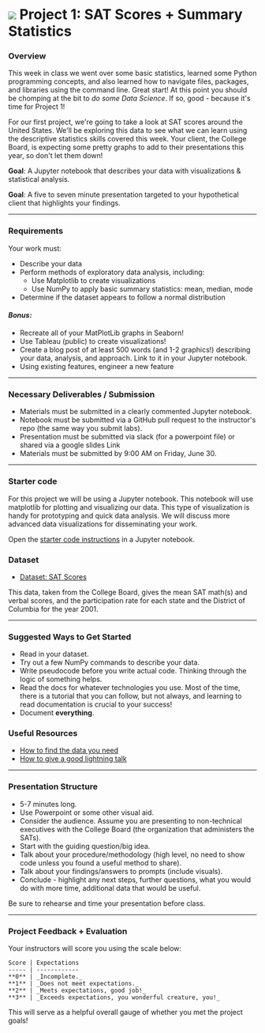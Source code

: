 
# ![](https://ga-dash.s3.amazonaws.com/production/assets/logo-9f88ae6c9c3871690e33280fcf557f33.png) Project 1: SAT Scores + Summary Statistics

### Overview

This week in class we went over some basic statistics, learned some Python programming concepts, and also learned how to navigate files, packages, and libraries using the command line. Great start! At this point you should be chomping at the bit to _do some Data Science_. If so, good - because it's time for Project 1!

For our first project, we're going to take a look at SAT scores around the United States. We'll be exploring this data to see what we can learn using the descriptive statistics skills covered this week. Your client, the College Board, is expecting some pretty graphs to add to their presentations this year, so don't let them down!

**Goal**: A Jupyter notebook that describes your data with visualizations & statistical analysis.

**Goal**: A five to seven minute presentation targeted to your hypothetical client that highlights your findings.

---

### Requirements

Your work must:

- Describe your data
- Perform methods of exploratory data analysis, including:
  - Use Matplotlib to create visualizations
  - Use NumPy to apply basic summary statistics: mean, median, mode
- Determine if the dataset appears to follow a normal distribution

#### ***Bonus:***
 - Recreate all of your MatPlotLib graphs in Seaborn!
 - Use Tableau (public) to create visualizations!
 - Create a blog post of at least 500 words (and 1-2 graphics!) describing your data, analysis, and approach. Link to it in your Jupyter notebook.
 - Using existing features, engineer a new feature

---

### Necessary Deliverables / Submission

- Materials must be submitted in a clearly commented Jupyter notebook.
- Notebook must be submitted via a GitHub pull request to the instructor's repo (the same way you submit labs).
- Presentation must be submitted via slack (for a powerpoint file) or shared via a google slides Link
- Materials must be submitted by 9:00 AM on Friday, June 30.

---

### Starter code

For this project we will be using a Jupyter notebook. This notebook will use matplotlib
for plotting and visualizing our data. This type of visualization is handy for prototyping
and quick data analysis. We will discuss more advanced data visualizations for disseminating your work.

Open the [starter code instructions](./code/) in a Jupyter notebook.

### Dataset

- [Dataset: SAT Scores](./data/sat_scores.csv)

This data, taken from the College Board, gives the mean SAT math(s) and verbal scores, and the participation rate for each state and the District of Columbia for the year 2001.

---

### Suggested Ways to Get Started

- Read in your dataset.
- Try out a few NumPy commands to describe your data.
- Write pseudocode before you write actual code. Thinking through the logic of something helps.  
- Read the docs for whatever technologies you use. Most of the time, there is a tutorial that you can follow, but not always, and learning to read documentation is crucial to your success!
- Document **everything**.

### Useful Resources

- [How to find the data you need](http://flowingdata.com/2009/10/01/30-resources-to-find-the-data-you-need/)
- [How to give a good lightning talk](https://www.semrush.com/blog/16-ways-to-prepare-for-a-lightning-talk/)

---

### Presentation Structure

- 5-7 minutes long.
- Use Powerpoint or some other visual aid.
- Consider the audience. Assume you are presenting to non-technical executives with the College Board (the organization that administers the SATs).
- Start with the guiding question/big idea.
- Talk about your procedure/methodology (high level, no need to show code unless you found a useful method to share).
- Talk about your findings/answers to prompts (include visuals).
- Conclude - highlight any next steps, further questions, what you would do with more time, additional data that would be useful.

Be sure to rehearse and time your presentation before class.

---

### Project Feedback + Evaluation

Your instructors will score you using the scale below:

    Score | Expectations
    ----- | ------------
    **0** | _Incomplete._
    **1** | _Does not meet expectations._
    **2** | _Meets expectations, good job!_
    **3** | _Exceeds expectations, you wonderful creature, you!_

 This will serve as a helpful overall gauge of whether you met the project goals!
